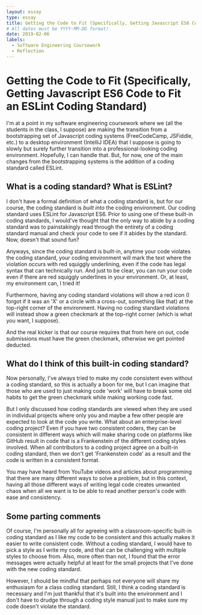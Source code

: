 ```yaml
---
layout: essay
type: essay
title: Getting the Code to Fit (Specifically, Getting Javascript ES6 Code to Fit an ESLint Coding Standard)
# All dates must be YYYY-MM-DD format!
date: 2019-02-06
labels:
  - Software Engineering Coursework
  - Reflection
---
```


# Getting the Code to Fit (Specifically, Getting Javascript ES6 Code to Fit an ESLint Coding Standard)
I'm at a point in my software engineering coursework where we (all the students in the class, I suppose) are making the transition from a bootstrapping set of Javascript coding systems (FreeCodeCamp, JSFiddle, etc.) to a desktop environment (IntelliJ IDEA) that I suppose is going to slowly but surely further transition into a professional-looking coding environment.  Hopefully, I can handle that.  But, for now, one of the main changes from the bootstrapping systems is the addition of a coding standard called ESLint.

## What is a coding standard?  What is ESLint?
I don't have a formal definition of what a coding standard is, but for our course, the coding standard is _built into_ the coding environment.  Our coding standard uses ESLint for Javascript ES6.  Prior to using one of these built-in coding standards, I would've thought that the only way to abide by a coding standard was to painstakingly read through the entirety of a coding standard manual and check your code to see if it abides by the standard.  Now, doesn't that sound fun?

Anyways, since the coding standard is built-in, anytime your code violates the coding standard, your coding environment will mark the text where the violation occurs with red squiggly underlining, even if the code has legal syntax that can technically run.  And just to be clear, you can run your code even if there are red squiggly underlines in your environment.  Or, at least, my environment can, I tried it!

Furthermore, having any coding standard violations will show a red icon (I forgot if it was an 'X' or a circle with a cross-out, something like that) at the top-right corner of the environment.  Having no coding standard violations will instead show a green checkmark at the top-right corner (which is what you want, I suppose).

And the real kicker is that our course requires that from here on out, code submissions must have the green checkmark, otherwise we get pointed deducted.

## What do I think of this built-in coding standard?
Now personally, I've always tried to make my code consistent even without a coding standard, so this is actually a boon for me, but I can imagine that those who are used to just making code 'work' will have to break some old habits to get the green checkmark while making working code fast.

But I only discussed how coding standards are viewed when they are used in individual projects where only you and maybe a few other people are expected to look at the code you write.  What about an enterprise-level coding project?  Even if you have two consistent coders, they can be consistent in different ways which will make sharing code on platforms like GitHub result in code that is a Frankenstein of the different coding styles involved.  When all contributors to a coding project agree on a built-in coding standard, then we don't get 'Frankenstein code' as a result and the code is written in a consistent format.

You may have heard from YouTube videos and articles about programming that there are many different ways to solve a problem, but in this context, having all those different ways of writing legal code creates unwanted chaos when all we want is to be able to read another person's code with ease and consistency.

## Some parting comments
Of course, I'm personally all for agreeing with a classroom-specific built-in coding standard as I like my code to be consistent and this actually makes it easier to write consistent code.  Without a coding standard, I would have to pick a style as I write my code, and that can be challenging with multiple styles to choose from.  Also, more often than not, I found that the error messages were actually helpful at least for the small projects that I've done with the new coding standard.

However, I should be mindful that perhaps not everyone will share my enthusiasm for a class coding standard.  Still, I think a coding standard is necessary and I'm just thankful that it's built into the environment and I don't have to drudge through a coding style manual just to make sure my code doesn't violate the standard.
